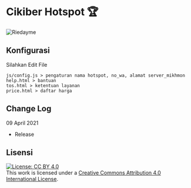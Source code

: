 # Cikiber Hotspot :trophy:

![Riedayme](https://github.com/riedayme/cikiber-hotspot/blob/master/preview.png?raw=true)

## Konfigurasi
Silahkan Edit File
```
js/config.js > pengaturan nama hotspot, no_wa, alamat server_mikhmon
help.html > bantuan
tos.html > ketentuan layanan
price.html > daftar harga
```


## Change Log
09 April 2021
* Release

## Lisensi

[![License: CC BY 4.0](https://i.creativecommons.org/l/by/4.0/88x31.png)](https://creativecommons.org/licenses/by/4.0/)<br/>
This work is licensed under a [Creative Commons Attribution 4.0 International License](http://creativecommons.org/licenses/by/4.0/).